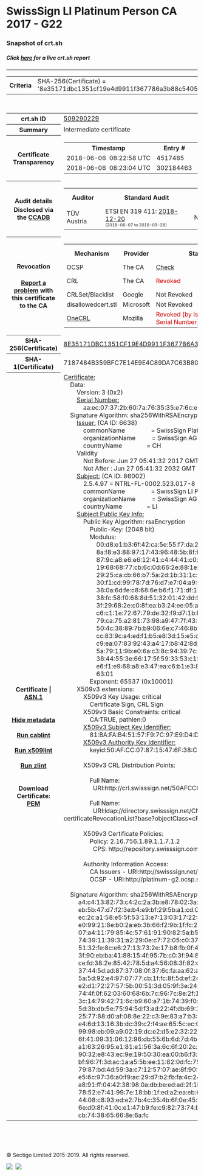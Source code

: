 # SwissSign LI Platinum Person CA 2017 - G22
### Snapshot of crt.sh
##### Click [here](https://crt.sh/?q=8E35171DBC1351CF19E4D9911F367786A3B88C540529602CEF9C9EBA4EBAC33E) for a live crt.sh report

---
<!DOCTYPE HTML PUBLIC "-//W3C//DTD HTML 4.0 Transitional//EN">
<HTML>

<BODY>

<TABLE>
  <TR>
    <TH class="outer">Criteria</TH>
    <TD class="outer">SHA-256(Certificate) = '8e35171dbc1351cf19e4d9911f367786a3b88c540529602cef9c9eba4ebac33e'</TD>
  </TR>
</TABLE>
<BR>
<TABLE>
  <TR>
    <TH class="outer">crt.sh ID</TH>
    <TD class="outer"><A href="?id=509290229">509290229</A></TD>
  </TR>
  <TR>
    <TH class="outer">Summary</TH>
    <TD class="outer">Intermediate certificate</TD>
  </TR>
  <TR>
    <TH class="outer">Certificate<BR>Transparency</TH>
    <TD class="outer">
<TABLE class="options" style="margin-left:0px">
  <TR>
    <TH>Timestamp</TH>
    <TH>Entry #</TH>
    <TH>Log Operator</TH>
    <TH>Log URL</TH>
  </TR>
  <TR>
    <TD>2018-06-06&nbsp; <FONT class="small">08:22:58 UTC</FONT></TD>
    <TD>4517485</TD>
    <TD>Sectigo</TD>
    <TD>https://dodo.ct.comodo.com</TD>
  </TR>
  <TR>
    <TD>2018-06-06&nbsp; <FONT class="small">08:23:04 UTC</FONT></TD>
    <TD>302184463</TD>
    <TD>Google</TD>
    <TD>https://ct.googleapis.com/rocketeer</TD>
  </TR>
</TABLE>
    </TD>
  </TR>
  <TR>
    <TH class="outer">Audit details<BR>
      <DIV class="small" style="padding-top:3px">Disclosed via the
        <A href="//ccadb-public.secure.force.com/mozilla/PublicAllIntermediateCerts" target="_blank">CCADB</A></DIV>
    </TH>
    <TD class="outer">
<TABLE class="options" style="margin-left:0px">
  <TR>
    <TH>Auditor</TH>
    <TH>Standard Audit</TH>
    <TH>BR Audit</TH>
    <TH>EV SSL Audit</TH>
    <TH>Documents</TH>
    <TH>CCADB</TH>
    <TH>Root Owner / Certificate</TH>
  </TR>
  <TR>
    <TD style="vertical-align:middle">TÜV Austria</TD>
    <TD>ETSI EN 319 411:
      <A href="https://it-tuv.com/wp-content/uploads/2018/12/AA2018122001_Audit_Attestation_TA_CERT__SwissSign_Platinum_G2.pdf" target="_blank">2018-12-20</A>
      <BR><FONT style="font-size:8pt">(2018-06-07 to 2018-09-28)</FONT></TD>
    <TD>No    <TD>No    <TD>
      <A href="http://repository.swisssign.com/SwissSign-Platinum-CP-CPS.pdf" target="blank">CP</A>
      <A href="http://repository.swisssign.com/SwissSign-Platinum-CP-CPS.pdf" target="blank">CPS</A>
    </TD>
    <TD><A href="//ccadb.force.com/0011J00001GSfNGQA1" target="_blank">0011J00001GSfNGQA1</A></TD>
    <TD><A href="/?id=8986188">SwissSign AG</A></TD>
  </TR>
</TABLE>
    </TD>
  </TR>
  <TR>
    <TH class="outer">Revocation<BR><BR>
      <DIV class="small" style="padding-top:3px"><A href="?id=509290229&opt=problemreporting">Report a problem</A> with<BR>this certificate to the CA</DIV></TH>
    <TD class="outer">
      <TABLE class="options" style="margin-left:0px">
        <TR>
          <TH>Mechanism</TH>
          <TH>Provider</TH>
          <TH>Status</TH>
          <TH>Revocation Date</TH>
          <TH>Last Observed in CRL</TH>
          <TH>Last Checked <SPAN style="color:#CC0000;vertical-align:middle;font-size:70%;font-weight:normal">(Error)</SPAN></TH>
        </TR>
        <TR>
          <TD>OCSP</TD>
          <TD>The CA</TD>
          <TD><A href="?id=509290229&opt=ocsp">Check</A></TD>
          <TD><SPAN style="color:#888888">?</SPAN></TD>
          <TD><SPAN style="color:#888888">n/a</SPAN></TD>
          <TD><SPAN style="color:#888888">?</SPAN></TD>
        </TR>
        <TR>
          <TD>CRL</TD>
          <TD>The CA</TD>
          <TD><SPAN style="color:#CC0000">Revoked</SPAN></TD><TD>2018-11-14&nbsp; <FONT class="small">15:41:04 UTC</FONT></TD><TD>2019-11-06&nbsp; <FONT class="small">17:53:29 UTC</FONT></TD><TD>2019-12-04&nbsp; <FONT class="small">16:18:02 UTC</FONT></TD>
        </TR>
        <TR>
          <TD>CRLSet/Blacklist</TD>
          <TD>Google</TD>
          <TD>Not Revoked</TD>
          <TD><SPAN style="color:#888888">n/a</SPAN></TD>
          <TD><SPAN style="color:#888888">n/a</SPAN></TD>
          <TD><SPAN style="color:#888888">n/a</SPAN></TD>
        </TR>
        <TR>
          <TD>disallowedcert.stl</TD>
          <TD>Microsoft</TD>
          <TD>Not Revoked</TD>
          <TD><SPAN style="color:#888888">n/a</SPAN></TD>
          <TD><SPAN style="color:#888888">n/a</SPAN></TD>
          <TD><SPAN style="color:#888888">n/a</SPAN></TD>
        </TR>
        <TR>
          <TD><A href="/mozilla-onecrl" target="_blank">OneCRL</A></TD>
          <TD>Mozilla</TD>
          <TD><SPAN style="color:#CC0000">Revoked [by Issuer Name, Serial Number]</SPAN></TD><TD>2018-12-07&nbsp; <FONT class="small">09:51:34 UTC</FONT></TD>
          <TD><SPAN style="color:#888888">n/a</SPAN></TD>
          <TD><SPAN style="color:#888888">n/a</SPAN></TD>
        </TR>
      </TABLE>
    </TD>
  </TR>
  <TR>
    <TH class="outer">SHA-256(Certificate)</TH>
    <TD class="outer"><A href="//censys.io/certificates/8e35171dbc1351cf19e4d9911f367786a3b88c540529602cef9c9eba4ebac33e">8E35171DBC1351CF19E4D9911F367786A3B88C540529602CEF9C9EBA4EBAC33E</A></TD>
  </TR>
  <TR>
    <TH class="outer">SHA-1(Certificate)</TH>
    <TD class="outer">7187484B359BFC7E14E9E4C89DA7C63B80BC41CB</TD>
  </TR>
  <TR>
    <TH class="outer">Certificate | <A href="?asn1=509290229">ASN.1</A>
      <SPAN class="small"><BR>
      <BR><BR><A href="?id=509290229&opt=nometadata">Hide metadata</A>
      <BR><BR><A href="?id=509290229&opt=cablint">Run cablint</A>
      <BR><BR><A href="?id=509290229&opt=x509lint">Run x509lint</A>
      <BR><BR><A href="?id=509290229&opt=zlint">Run zlint</A>
      <BR><BR><BR>Download Certificate: <A href="?d=509290229">PEM</A>
      </SPAN>
    </TH>
    <TD class="text"><A href="?d=509290229">Certificate:</A><BR>&nbsp;&nbsp;&nbsp;&nbsp;Data:<BR>&nbsp;&nbsp;&nbsp;&nbsp;&nbsp;&nbsp;&nbsp;&nbsp;Version:&nbsp;3&nbsp;(0x2)<BR>&nbsp;&nbsp;&nbsp;&nbsp;&nbsp;&nbsp;&nbsp;&nbsp;<A href="?serial=00aaec07372b607a763535e76cee3e42">Serial&nbsp;Number:</A><BR>&nbsp;&nbsp;&nbsp;&nbsp;&nbsp;&nbsp;&nbsp;&nbsp;&nbsp;&nbsp;&nbsp;&nbsp;aa:ec:07:37:2b:60:7a:76:35:35:e7:6c:ee:3e:42<BR>&nbsp;&nbsp;&nbsp;&nbsp;Signature&nbsp;Algorithm:&nbsp;sha256WithRSAEncryption<BR>&nbsp;&nbsp;&nbsp;&nbsp;&nbsp;&nbsp;&nbsp;&nbsp;<A href="?caid=6638">Issuer:</A> <SPAN class="small">(CA ID: 6638)</SPAN><BR>&nbsp;&nbsp;&nbsp;&nbsp;&nbsp;&nbsp;&nbsp;&nbsp;&nbsp;&nbsp;&nbsp;&nbsp;commonName&nbsp;&nbsp;&nbsp;&nbsp;&nbsp;&nbsp;&nbsp;&nbsp;&nbsp;&nbsp;&nbsp;&nbsp;&nbsp;&nbsp;&nbsp;&nbsp;=&nbsp;SwissSign&nbsp;Platinum&nbsp;CA&nbsp;-&nbsp;G2<BR>&nbsp;&nbsp;&nbsp;&nbsp;&nbsp;&nbsp;&nbsp;&nbsp;&nbsp;&nbsp;&nbsp;&nbsp;organizationName&nbsp;&nbsp;&nbsp;&nbsp;&nbsp;&nbsp;&nbsp;&nbsp;&nbsp;&nbsp;=&nbsp;SwissSign&nbsp;AG<BR>&nbsp;&nbsp;&nbsp;&nbsp;&nbsp;&nbsp;&nbsp;&nbsp;&nbsp;&nbsp;&nbsp;&nbsp;countryName&nbsp;&nbsp;&nbsp;&nbsp;&nbsp;&nbsp;&nbsp;&nbsp;&nbsp;&nbsp;&nbsp;&nbsp;&nbsp;&nbsp;&nbsp;=&nbsp;CH<BR>&nbsp;&nbsp;&nbsp;&nbsp;&nbsp;&nbsp;&nbsp;&nbsp;Validity<BR>&nbsp;&nbsp;&nbsp;&nbsp;&nbsp;&nbsp;&nbsp;&nbsp;&nbsp;&nbsp;&nbsp;&nbsp;Not&nbsp;Before:&nbsp;Jun&nbsp;27&nbsp;05:41:32&nbsp;2017&nbsp;GMT<BR>&nbsp;&nbsp;&nbsp;&nbsp;&nbsp;&nbsp;&nbsp;&nbsp;&nbsp;&nbsp;&nbsp;&nbsp;Not&nbsp;After&nbsp;:&nbsp;Jun&nbsp;27&nbsp;05:41:32&nbsp;2032&nbsp;GMT<BR>&nbsp;&nbsp;&nbsp;&nbsp;&nbsp;&nbsp;&nbsp;&nbsp;<A href="?caid=86002">Subject:</A> <SPAN class="small">(CA ID: 86002)</SPAN><BR>&nbsp;&nbsp;&nbsp;&nbsp;&nbsp;&nbsp;&nbsp;&nbsp;&nbsp;&nbsp;&nbsp;&nbsp;2.5.4.97&nbsp;=&nbsp;NTRL-FL-0002.523.017-8<BR>&nbsp;&nbsp;&nbsp;&nbsp;&nbsp;&nbsp;&nbsp;&nbsp;&nbsp;&nbsp;&nbsp;&nbsp;commonName&nbsp;&nbsp;&nbsp;&nbsp;&nbsp;&nbsp;&nbsp;&nbsp;&nbsp;&nbsp;&nbsp;&nbsp;&nbsp;&nbsp;&nbsp;&nbsp;=&nbsp;SwissSign&nbsp;LI&nbsp;Platinum&nbsp;Person&nbsp;CA&nbsp;2017&nbsp;-&nbsp;G22<BR>&nbsp;&nbsp;&nbsp;&nbsp;&nbsp;&nbsp;&nbsp;&nbsp;&nbsp;&nbsp;&nbsp;&nbsp;organizationName&nbsp;&nbsp;&nbsp;&nbsp;&nbsp;&nbsp;&nbsp;&nbsp;&nbsp;&nbsp;=&nbsp;SwissSign&nbsp;AG<BR>&nbsp;&nbsp;&nbsp;&nbsp;&nbsp;&nbsp;&nbsp;&nbsp;&nbsp;&nbsp;&nbsp;&nbsp;countryName&nbsp;&nbsp;&nbsp;&nbsp;&nbsp;&nbsp;&nbsp;&nbsp;&nbsp;&nbsp;&nbsp;&nbsp;&nbsp;&nbsp;&nbsp;=&nbsp;LI<BR>&nbsp;&nbsp;&nbsp;&nbsp;&nbsp;&nbsp;&nbsp;&nbsp;<A href="?spkisha256=a7237923ef7ee07140af9618099c8678eed6bafb66ed5fe70edafe530fb70e64">Subject&nbsp;Public&nbsp;Key&nbsp;Info:</A><BR>&nbsp;&nbsp;&nbsp;&nbsp;&nbsp;&nbsp;&nbsp;&nbsp;&nbsp;&nbsp;&nbsp;&nbsp;Public&nbsp;Key&nbsp;Algorithm:&nbsp;rsaEncryption<BR>&nbsp;&nbsp;&nbsp;&nbsp;&nbsp;&nbsp;&nbsp;&nbsp;&nbsp;&nbsp;&nbsp;&nbsp;&nbsp;&nbsp;&nbsp;&nbsp;Public-Key:&nbsp;(2048&nbsp;bit)<BR>&nbsp;&nbsp;&nbsp;&nbsp;&nbsp;&nbsp;&nbsp;&nbsp;&nbsp;&nbsp;&nbsp;&nbsp;&nbsp;&nbsp;&nbsp;&nbsp;Modulus:<BR>&nbsp;&nbsp;&nbsp;&nbsp;&nbsp;&nbsp;&nbsp;&nbsp;&nbsp;&nbsp;&nbsp;&nbsp;&nbsp;&nbsp;&nbsp;&nbsp;&nbsp;&nbsp;&nbsp;&nbsp;00:d8:e1:b3:6f:42:ca:5e:55:f7:da:2d:fc:f2:e8:<BR>&nbsp;&nbsp;&nbsp;&nbsp;&nbsp;&nbsp;&nbsp;&nbsp;&nbsp;&nbsp;&nbsp;&nbsp;&nbsp;&nbsp;&nbsp;&nbsp;&nbsp;&nbsp;&nbsp;&nbsp;8a:f8:e3:88:97:17:43:96:48:5b:8f:f1:c3:2e:21:<BR>&nbsp;&nbsp;&nbsp;&nbsp;&nbsp;&nbsp;&nbsp;&nbsp;&nbsp;&nbsp;&nbsp;&nbsp;&nbsp;&nbsp;&nbsp;&nbsp;&nbsp;&nbsp;&nbsp;&nbsp;87:9c:a8:e6:e6:12:41:c4:44:41:c0:e1:9a:e1:09:<BR>&nbsp;&nbsp;&nbsp;&nbsp;&nbsp;&nbsp;&nbsp;&nbsp;&nbsp;&nbsp;&nbsp;&nbsp;&nbsp;&nbsp;&nbsp;&nbsp;&nbsp;&nbsp;&nbsp;&nbsp;19:68:68:77:cb:6c:0d:66:2e:88:1e:34:bf:5d:c0:<BR>&nbsp;&nbsp;&nbsp;&nbsp;&nbsp;&nbsp;&nbsp;&nbsp;&nbsp;&nbsp;&nbsp;&nbsp;&nbsp;&nbsp;&nbsp;&nbsp;&nbsp;&nbsp;&nbsp;&nbsp;29:25:ca:cb:66:b7:5a:2d:1b:31:1c:1a:e7:a9:7b:<BR>&nbsp;&nbsp;&nbsp;&nbsp;&nbsp;&nbsp;&nbsp;&nbsp;&nbsp;&nbsp;&nbsp;&nbsp;&nbsp;&nbsp;&nbsp;&nbsp;&nbsp;&nbsp;&nbsp;&nbsp;30:f1:cd:99:78:7d:76:d7:e7:04:a9:07:12:7d:52:<BR>&nbsp;&nbsp;&nbsp;&nbsp;&nbsp;&nbsp;&nbsp;&nbsp;&nbsp;&nbsp;&nbsp;&nbsp;&nbsp;&nbsp;&nbsp;&nbsp;&nbsp;&nbsp;&nbsp;&nbsp;38:0a:6d:fe:c8:68:6e:b6:f1:71:df:16:41:0b:0f:<BR>&nbsp;&nbsp;&nbsp;&nbsp;&nbsp;&nbsp;&nbsp;&nbsp;&nbsp;&nbsp;&nbsp;&nbsp;&nbsp;&nbsp;&nbsp;&nbsp;&nbsp;&nbsp;&nbsp;&nbsp;38:fc:58:f0:68:8d:51:32:01:42:dd:90:95:44:03:<BR>&nbsp;&nbsp;&nbsp;&nbsp;&nbsp;&nbsp;&nbsp;&nbsp;&nbsp;&nbsp;&nbsp;&nbsp;&nbsp;&nbsp;&nbsp;&nbsp;&nbsp;&nbsp;&nbsp;&nbsp;3f:29:68:2e:c0:8f:ea:b3:24:ee:05:a2:28:c5:63:<BR>&nbsp;&nbsp;&nbsp;&nbsp;&nbsp;&nbsp;&nbsp;&nbsp;&nbsp;&nbsp;&nbsp;&nbsp;&nbsp;&nbsp;&nbsp;&nbsp;&nbsp;&nbsp;&nbsp;&nbsp;c6:c1:1e:72:67:79:de:32:f9:d7:1b:b6:1a:e9:9d:<BR>&nbsp;&nbsp;&nbsp;&nbsp;&nbsp;&nbsp;&nbsp;&nbsp;&nbsp;&nbsp;&nbsp;&nbsp;&nbsp;&nbsp;&nbsp;&nbsp;&nbsp;&nbsp;&nbsp;&nbsp;79:ca:75:a2:81:73:98:a9:47:7f:43:18:1a:ca:c5:<BR>&nbsp;&nbsp;&nbsp;&nbsp;&nbsp;&nbsp;&nbsp;&nbsp;&nbsp;&nbsp;&nbsp;&nbsp;&nbsp;&nbsp;&nbsp;&nbsp;&nbsp;&nbsp;&nbsp;&nbsp;50:4c:38:89:7b:b9:06:6e:c7:46:8b:f3:97:c7:12:<BR>&nbsp;&nbsp;&nbsp;&nbsp;&nbsp;&nbsp;&nbsp;&nbsp;&nbsp;&nbsp;&nbsp;&nbsp;&nbsp;&nbsp;&nbsp;&nbsp;&nbsp;&nbsp;&nbsp;&nbsp;cc:83:9c:a4:ed:f1:b5:e8:3d:15:e5:d0:bd:5a:62:<BR>&nbsp;&nbsp;&nbsp;&nbsp;&nbsp;&nbsp;&nbsp;&nbsp;&nbsp;&nbsp;&nbsp;&nbsp;&nbsp;&nbsp;&nbsp;&nbsp;&nbsp;&nbsp;&nbsp;&nbsp;c9:ea:07:83:92:43:a4:17:b8:42:8d:fe:88:32:59:<BR>&nbsp;&nbsp;&nbsp;&nbsp;&nbsp;&nbsp;&nbsp;&nbsp;&nbsp;&nbsp;&nbsp;&nbsp;&nbsp;&nbsp;&nbsp;&nbsp;&nbsp;&nbsp;&nbsp;&nbsp;5a:79:11:9b:e0:6a:c3:8c:94:39:7c:6a:c9:0a:66:<BR>&nbsp;&nbsp;&nbsp;&nbsp;&nbsp;&nbsp;&nbsp;&nbsp;&nbsp;&nbsp;&nbsp;&nbsp;&nbsp;&nbsp;&nbsp;&nbsp;&nbsp;&nbsp;&nbsp;&nbsp;38:44:55:3e:66:17:5f:59:33:53:c1:08:ad:b0:4a:<BR>&nbsp;&nbsp;&nbsp;&nbsp;&nbsp;&nbsp;&nbsp;&nbsp;&nbsp;&nbsp;&nbsp;&nbsp;&nbsp;&nbsp;&nbsp;&nbsp;&nbsp;&nbsp;&nbsp;&nbsp;e6:f1:e9:68:a8:e3:47:ea:c6:b1:e3:85:9b:7c:fa:<BR>&nbsp;&nbsp;&nbsp;&nbsp;&nbsp;&nbsp;&nbsp;&nbsp;&nbsp;&nbsp;&nbsp;&nbsp;&nbsp;&nbsp;&nbsp;&nbsp;&nbsp;&nbsp;&nbsp;&nbsp;63:01<BR>&nbsp;&nbsp;&nbsp;&nbsp;&nbsp;&nbsp;&nbsp;&nbsp;&nbsp;&nbsp;&nbsp;&nbsp;&nbsp;&nbsp;&nbsp;&nbsp;Exponent:&nbsp;65537&nbsp;(0x10001)<BR>&nbsp;&nbsp;&nbsp;&nbsp;&nbsp;&nbsp;&nbsp;&nbsp;X509v3&nbsp;extensions:<BR>&nbsp;&nbsp;&nbsp;&nbsp;&nbsp;&nbsp;&nbsp;&nbsp;&nbsp;&nbsp;&nbsp;&nbsp;X509v3&nbsp;Key&nbsp;Usage:&nbsp;critical<BR>&nbsp;&nbsp;&nbsp;&nbsp;&nbsp;&nbsp;&nbsp;&nbsp;&nbsp;&nbsp;&nbsp;&nbsp;&nbsp;&nbsp;&nbsp;&nbsp;Certificate&nbsp;Sign,&nbsp;CRL&nbsp;Sign<BR>&nbsp;&nbsp;&nbsp;&nbsp;&nbsp;&nbsp;&nbsp;&nbsp;&nbsp;&nbsp;&nbsp;&nbsp;X509v3&nbsp;Basic&nbsp;Constraints:&nbsp;critical<BR>&nbsp;&nbsp;&nbsp;&nbsp;&nbsp;&nbsp;&nbsp;&nbsp;&nbsp;&nbsp;&nbsp;&nbsp;&nbsp;&nbsp;&nbsp;&nbsp;CA:TRUE,&nbsp;pathlen:0<BR>&nbsp;&nbsp;&nbsp;&nbsp;&nbsp;&nbsp;&nbsp;&nbsp;&nbsp;&nbsp;&nbsp;&nbsp;<A href="?ski=81bafab45157f97c97e9d4ddac7d9d5f927b3cf9">X509v3&nbsp;Subject&nbsp;Key&nbsp;Identifier:</A><BR>&nbsp;&nbsp;&nbsp;&nbsp;&nbsp;&nbsp;&nbsp;&nbsp;&nbsp;&nbsp;&nbsp;&nbsp;&nbsp;&nbsp;&nbsp;&nbsp;81:BA:FA:B4:51:57:F9:7C:97:E9:D4:DD:AC:7D:9D:5F:92:7B:3C:F9<BR>&nbsp;&nbsp;&nbsp;&nbsp;&nbsp;&nbsp;&nbsp;&nbsp;&nbsp;&nbsp;&nbsp;&nbsp;<A href="?ski=50afcc078715476f38c5b465d1de95aae9df9ccc">X509v3&nbsp;Authority&nbsp;Key&nbsp;Identifier:</A><BR>&nbsp;&nbsp;&nbsp;&nbsp;&nbsp;&nbsp;&nbsp;&nbsp;&nbsp;&nbsp;&nbsp;&nbsp;&nbsp;&nbsp;&nbsp;&nbsp;keyid:50:AF:CC:07:87:15:47:6F:38:C5:B4:65:D1:DE:95:AA:E9:DF:9C:CC<BR><BR>&nbsp;&nbsp;&nbsp;&nbsp;&nbsp;&nbsp;&nbsp;&nbsp;&nbsp;&nbsp;&nbsp;&nbsp;X509v3&nbsp;CRL&nbsp;Distribution&nbsp;Points:&nbsp;<BR><BR>&nbsp;&nbsp;&nbsp;&nbsp;&nbsp;&nbsp;&nbsp;&nbsp;&nbsp;&nbsp;&nbsp;&nbsp;&nbsp;&nbsp;&nbsp;&nbsp;Full&nbsp;Name:<BR>&nbsp;&nbsp;&nbsp;&nbsp;&nbsp;&nbsp;&nbsp;&nbsp;&nbsp;&nbsp;&nbsp;&nbsp;&nbsp;&nbsp;&nbsp;&nbsp;&nbsp;&nbsp;URI:http://crl.swisssign.net/50AFCC078715476F38C5B465D1DE95AAE9DF9CCC<BR><BR>&nbsp;&nbsp;&nbsp;&nbsp;&nbsp;&nbsp;&nbsp;&nbsp;&nbsp;&nbsp;&nbsp;&nbsp;&nbsp;&nbsp;&nbsp;&nbsp;Full&nbsp;Name:<BR>&nbsp;&nbsp;&nbsp;&nbsp;&nbsp;&nbsp;&nbsp;&nbsp;&nbsp;&nbsp;&nbsp;&nbsp;&nbsp;&nbsp;&nbsp;&nbsp;&nbsp;&nbsp;URI:ldap://directory.swisssign.net/CN=50AFCC078715476F38C5B465D1DE95AAE9DF9CCC%2CO=SwissSign%2CC=CH?certificateRevocationList?base?objectClass=cRLDistributionPoint<BR><BR>&nbsp;&nbsp;&nbsp;&nbsp;&nbsp;&nbsp;&nbsp;&nbsp;&nbsp;&nbsp;&nbsp;&nbsp;X509v3&nbsp;Certificate&nbsp;Policies:&nbsp;<BR>&nbsp;&nbsp;&nbsp;&nbsp;&nbsp;&nbsp;&nbsp;&nbsp;&nbsp;&nbsp;&nbsp;&nbsp;&nbsp;&nbsp;&nbsp;&nbsp;Policy:&nbsp;2.16.756.1.89.1.1.7.1.2<BR>&nbsp;&nbsp;&nbsp;&nbsp;&nbsp;&nbsp;&nbsp;&nbsp;&nbsp;&nbsp;&nbsp;&nbsp;&nbsp;&nbsp;&nbsp;&nbsp;&nbsp;&nbsp;CPS:&nbsp;http://repository.swisssign.com/SwissSign-LI-Platinum-CP-CPS.pdf<BR><BR>&nbsp;&nbsp;&nbsp;&nbsp;&nbsp;&nbsp;&nbsp;&nbsp;&nbsp;&nbsp;&nbsp;&nbsp;Authority&nbsp;Information&nbsp;Access:&nbsp;<BR>&nbsp;&nbsp;&nbsp;&nbsp;&nbsp;&nbsp;&nbsp;&nbsp;&nbsp;&nbsp;&nbsp;&nbsp;&nbsp;&nbsp;&nbsp;&nbsp;CA&nbsp;Issuers&nbsp;-&nbsp;URI:http://swisssign.net/cgi-bin/authority/download/50AFCC078715476F38C5B465D1DE95AAE9DF9CCC<BR>&nbsp;&nbsp;&nbsp;&nbsp;&nbsp;&nbsp;&nbsp;&nbsp;&nbsp;&nbsp;&nbsp;&nbsp;&nbsp;&nbsp;&nbsp;&nbsp;OCSP&nbsp;-&nbsp;URI:http://platinum-g2.ocsp.swisssign.net/50AFCC078715476F38C5B465D1DE95AAE9DF9CCC<BR><BR>&nbsp;&nbsp;&nbsp;&nbsp;Signature&nbsp;Algorithm:&nbsp;sha256WithRSAEncryption<BR>&nbsp;&nbsp;&nbsp;&nbsp;&nbsp;&nbsp;&nbsp;&nbsp;&nbsp;a4:c4:13:82:73:c4:2c:2a:3b:e8:78:02:3a:e8:14:9e:0f:f0:<BR>&nbsp;&nbsp;&nbsp;&nbsp;&nbsp;&nbsp;&nbsp;&nbsp;&nbsp;eb:5b:47:d7:f2:3e:b4:e9:bf:29:5b:a1:cd:0f:7b:d6:c2:d5:<BR>&nbsp;&nbsp;&nbsp;&nbsp;&nbsp;&nbsp;&nbsp;&nbsp;&nbsp;ec:2c:a1:58:e5:5f:53:13:e7:13:03:17:22:04:53:7d:05:f2:<BR>&nbsp;&nbsp;&nbsp;&nbsp;&nbsp;&nbsp;&nbsp;&nbsp;&nbsp;e0:99:21:8e:b0:2a:eb:3b:66:f2:9b:1f:fc:24:63:b4:2a:37:<BR>&nbsp;&nbsp;&nbsp;&nbsp;&nbsp;&nbsp;&nbsp;&nbsp;&nbsp;07:a4:11:79:85:4c:57:61:91:90:82:5a:b5:c9:18:12:c9:25:<BR>&nbsp;&nbsp;&nbsp;&nbsp;&nbsp;&nbsp;&nbsp;&nbsp;&nbsp;74:39:11:39:31:a2:29:0e:c7:72:05:c0:37:38:e1:82:9d:53:<BR>&nbsp;&nbsp;&nbsp;&nbsp;&nbsp;&nbsp;&nbsp;&nbsp;&nbsp;51:32:fe:8c:e6:27:13:73:2e:17:b8:fb:0f:42:f1:f4:dc:91:<BR>&nbsp;&nbsp;&nbsp;&nbsp;&nbsp;&nbsp;&nbsp;&nbsp;&nbsp;3f:90:eb:ba:41:88:15:4f:95:7b:c0:3f:94:81:d2:91:ce:f3:<BR>&nbsp;&nbsp;&nbsp;&nbsp;&nbsp;&nbsp;&nbsp;&nbsp;&nbsp;ce:fd:38:2e:85:42:78:5d:a4:56:08:3f:82:d7:f2:45:d0:0f:<BR>&nbsp;&nbsp;&nbsp;&nbsp;&nbsp;&nbsp;&nbsp;&nbsp;&nbsp;37:44:5d:ad:87:37:08:0f:37:6c:fa:aa:62:a9:bc:79:2e:e0:<BR>&nbsp;&nbsp;&nbsp;&nbsp;&nbsp;&nbsp;&nbsp;&nbsp;&nbsp;5a:5d:92:e4:97:07:77:cb:1f:fc:8f:5d:ef:24:fc:cf:e7:b1:<BR>&nbsp;&nbsp;&nbsp;&nbsp;&nbsp;&nbsp;&nbsp;&nbsp;&nbsp;e2:d1:72:27:57:5b:00:51:3d:05:9f:3e:24:e1:c8:1d:83:6d:<BR>&nbsp;&nbsp;&nbsp;&nbsp;&nbsp;&nbsp;&nbsp;&nbsp;&nbsp;74:4f:0f:62:03:60:68:6b:7c:96:7c:8e:2f:12:b8:4e:68:1b:<BR>&nbsp;&nbsp;&nbsp;&nbsp;&nbsp;&nbsp;&nbsp;&nbsp;&nbsp;3c:14:79:42:71:6c:b9:60:a7:1b:74:39:f0:c1:22:17:f5:1e:<BR>&nbsp;&nbsp;&nbsp;&nbsp;&nbsp;&nbsp;&nbsp;&nbsp;&nbsp;5d:3b:db:5e:75:94:5d:f3:ad:22:4f:db:69:1d:ab:66:2d:dd:<BR>&nbsp;&nbsp;&nbsp;&nbsp;&nbsp;&nbsp;&nbsp;&nbsp;&nbsp;25:77:88:d0:af:08:8e:22:c3:9e:83:a7:b3:6b:67:67:e5:f2:<BR>&nbsp;&nbsp;&nbsp;&nbsp;&nbsp;&nbsp;&nbsp;&nbsp;&nbsp;e4:6d:13:16:3b:dc:39:c2:f4:ae:65:5c:ec:06:c3:4b:91:2b:<BR>&nbsp;&nbsp;&nbsp;&nbsp;&nbsp;&nbsp;&nbsp;&nbsp;&nbsp;99:98:eb:09:a9:02:19:dc:e2:d5:e2:32:22:45:0d:a5:2f:5e:<BR>&nbsp;&nbsp;&nbsp;&nbsp;&nbsp;&nbsp;&nbsp;&nbsp;&nbsp;6f:41:09:31:06:12:96:db:55:6b:6d:7d:4b:7e:19:db:a4:88:<BR>&nbsp;&nbsp;&nbsp;&nbsp;&nbsp;&nbsp;&nbsp;&nbsp;&nbsp;a1:63:26:95:e1:81:e1:56:3a:6c:6f:20:2c:68:fa:40:b1:0f:<BR>&nbsp;&nbsp;&nbsp;&nbsp;&nbsp;&nbsp;&nbsp;&nbsp;&nbsp;90:32:e8:43:ec:9e:19:50:30:ea:00:b6:f3:fe:7a:9c:5f:c6:<BR>&nbsp;&nbsp;&nbsp;&nbsp;&nbsp;&nbsp;&nbsp;&nbsp;&nbsp;bf:96:7f:3d:ac:1a:a5:5b:ee:11:82:0d:fc:75:3c:7d:66:d5:<BR>&nbsp;&nbsp;&nbsp;&nbsp;&nbsp;&nbsp;&nbsp;&nbsp;&nbsp;79:87:bd:4d:59:3a:c7:12:57:07:ae:8f:90:93:78:48:8b:f3:<BR>&nbsp;&nbsp;&nbsp;&nbsp;&nbsp;&nbsp;&nbsp;&nbsp;&nbsp;e5:6c:97:36:a0:f9:ac:29:d7:b2:fb:fa:4c:24:d3:d9:e7:de:<BR>&nbsp;&nbsp;&nbsp;&nbsp;&nbsp;&nbsp;&nbsp;&nbsp;&nbsp;a8:91:ff:04:42:38:98:0a:db:be:ed:ad:2f:1b:50:c0:a0:64:<BR>&nbsp;&nbsp;&nbsp;&nbsp;&nbsp;&nbsp;&nbsp;&nbsp;&nbsp;78:52:e7:41:99:7e:18:bb:1f:ed:a2:ea:eb:6d:4e:8d:29:90:<BR>&nbsp;&nbsp;&nbsp;&nbsp;&nbsp;&nbsp;&nbsp;&nbsp;&nbsp;44:08:c8:93:ed:e2:7b:4c:35:4b:6f:0e:45:bd:61:61:67:49:<BR>&nbsp;&nbsp;&nbsp;&nbsp;&nbsp;&nbsp;&nbsp;&nbsp;&nbsp;6e:d0:8f:41:0c:e1:47:b9:fe:c9:82:73:74:bc:52:67:ee:45:<BR>&nbsp;&nbsp;&nbsp;&nbsp;&nbsp;&nbsp;&nbsp;&nbsp;&nbsp;cb:74:38:65:66:8e:6a:fc<BR>    </TD>
  </TR>
</TABLE>

  <BR><BR><BR>

  <P class="copyright">&copy; Sectigo Limited 2015-2019. All rights reserved.</P>
  <DIV>
    <A href="https://sectigo.com/"><IMG src="/sectigo_s.png"></A>
    &nbsp;<A href="https://github.com/crtsh"><IMG src="/GitHub-Mark-32px.png"></A>
  </DIV>
</BODY>
</HTML>
